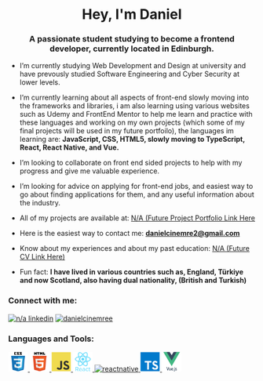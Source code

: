 <h1 align="center">Hey, I'm Daniel</h1>
<h3 align="center">A passionate student studying to become a frontend developer, currently located in Edinburgh.</h3>

- I’m currently studying Web Development and Design at university and have prevously studied Software Engineering and Cyber Security at lower levels.

- I’m currently learning about all aspects of front-end slowly moving into the frameworks and libraries, i am also learning using various websites such as Udemy and FrontEnd Mentor to help me learn and practice with these languages and working on my own projects (which some of my final projects will be used in my future portfoilo), the languages im learning are: **JavaScript, CSS, HTML5, slowly moving to TypeScript, React, React Native, and Vue.**

- I’m looking to collaborate on front end sided projects to help with my progress and give me valuable experience.

- I’m looking for advice on applying for front-end jobs, and easiest way to go about finding applications for them, and any useful information about the industry.

- All of my projects are available at: [N/A (Future Project Portfolio Link Here](N/A (Future Project Portfolio Link Here))

- Here is the easiest way to contact me: **danielcinemre2@gmail.com**

- Know about my experiences and about my past education: [N/A (Future CV Link Here)](N/A (Future CV Link Here))

- Fun fact: **I have lived in various countries such as, England, Türkiye and now Scotland, also having dual nationality, (British and Turkish)**

<h3 align="left">Connect with me:</h3>
<p align="left">
<a href="https://linkedin.com/in/n/a linkedin" target="blank"><img align="center" src="https://raw.githubusercontent.com/rahuldkjain/github-profile-readme-generator/master/src/images/icons/Social/linked-in-alt.svg" alt="n/a linkedin" height="30" width="40" /></a>
<a href="https://instagram.com/danielcinemree" target="blank"><img align="center" src="https://raw.githubusercontent.com/rahuldkjain/github-profile-readme-generator/master/src/images/icons/Social/instagram.svg" alt="danielcinemree" height="30" width="40" /></a>
</p>

<h3 align="left">Languages and Tools:</h3>
<p align="left"> <a href="https://www.w3schools.com/css/" target="_blank" rel="noreferrer"> <img src="https://raw.githubusercontent.com/devicons/devicon/master/icons/css3/css3-original-wordmark.svg" alt="css3" width="40" height="40"/> </a> <a href="https://www.w3.org/html/" target="_blank" rel="noreferrer"> <img src="https://raw.githubusercontent.com/devicons/devicon/master/icons/html5/html5-original-wordmark.svg" alt="html5" width="40" height="40"/> </a> <a href="https://developer.mozilla.org/en-US/docs/Web/JavaScript" target="_blank" rel="noreferrer"> <img src="https://raw.githubusercontent.com/devicons/devicon/master/icons/javascript/javascript-original.svg" alt="javascript" width="40" height="40"/> </a> <a href="https://reactjs.org/" target="_blank" rel="noreferrer"> <img src="https://raw.githubusercontent.com/devicons/devicon/master/icons/react/react-original-wordmark.svg" alt="react" width="40" height="40"/> </a> <a href="https://reactnative.dev/" target="_blank" rel="noreferrer"> <img src="https://reactnative.dev/img/header_logo.svg" alt="reactnative" width="40" height="40"/> </a> <a href="https://www.typescriptlang.org/" target="_blank" rel="noreferrer"> <img src="https://raw.githubusercontent.com/devicons/devicon/master/icons/typescript/typescript-original.svg" alt="typescript" width="40" height="40"/> </a> <a href="https://vuejs.org/" target="_blank" rel="noreferrer"> <img src="https://raw.githubusercontent.com/devicons/devicon/master/icons/vuejs/vuejs-original-wordmark.svg" alt="vuejs" width="40" height="40"/> </a> </p>

